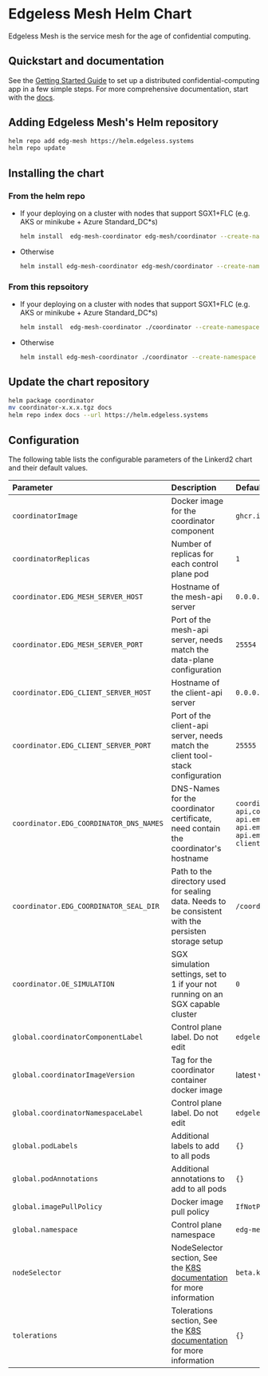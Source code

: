 # Edgeless Mesh Helm Chart

Edgeless Mesh is the service mesh for the age of confidential computing.

## Quickstart and documentation

See the [Getting Started Guide](TODO) to set up a distributed confidential-computing app in a few simple steps. 
For more comprehensive documentation, start with the [docs](TODO).

## Adding Edgeless Mesh's Helm repository

```bash
helm repo add edg-mesh https://helm.edgeless.systems
helm repo update
```

## Installing the chart

### From the helm repo

* If your deploying on a cluster with nodes that support SGX1+FLC (e.g. AKS or minikube + Azure Standard_DC*s)

    ```bash
    helm install  edg-mesh-coordinator edg-mesh/coordinator --create-namespace edg-mesh
    ```

* Otherwise

    ```bash
    helm install edg-mesh-coordinator edg-mesh/coordinator --create-namespace edg-mesh --set coordinator.resources=null --set coordinator.OE_SIMULATION=1 --set tolerations=null
    ```

### From this repsoitory

* If your deploying on a cluster with nodes that support SGX1+FLC (e.g. AKS or minikube + Azure Standard_DC*s)

    ```bash
    helm install  edg-mesh-coordinator ./coordinator --create-namespace edg-mesh
    ```

* Otherwise

    ```bash
    helm install edg-mesh-coordinator ./coordinator --create-namespace edg-mesh --set coordinator.resources=null --set coordinator.OE_SIMULATION=1 --set tolerations=null
    ```

## Update the chart repository

```bash
helm package coordinator
mv coordinator-x.x.x.tgz docs
helm repo index docs --url https://helm.edgeless.systems
```


## Configuration

The following table lists the configurable parameters of the Linkerd2 chart and
their default values.

| Parameter                                   | Description                                                                                                                                                                           | Default                              |
|:--------------------------------------------|:--------------------------------------------------------------------------------------------------------------------------------------------------------------------------------------|:-------------------------------------|
| `coordinatorImage`                           | Docker image for the coordinator component                                                                                                                          | `ghcr.io/edgelesssys/coordinator`       |
| `coordinatorReplicas`                        | Number of replicas for each control plane pod                                                                                                                                         | `1`                                  |                              |                             |
| `coordinator.EDG_MESH_SERVER_HOST`           | Hostname of the mesh-api server                                                                                                                                                       | `0.0.0.0` |
| `coordinator.EDG_MESH_SERVER_PORT`           | Port of the mesh-api server, needs match the data-plane configuration                                                                                                                 | `25554` |
| `coordinator.EDG_CLIENT_SERVER_HOST`         | Hostname of the client-api server                                                                                                                                                     | `0.0.0.0` |
| `coordinator.EDG_CLIENT_SERVER_PORT`         | Port of the client-api server, needs match the client tool-stack configuration                                                                                                        | `25555` |
| `coordinator.EDG_COORDINATOR_DNS_NAMES`      | DNS-Names for the coordinator certificate, need contain the coordinator's hostname                                                                                                    | `coordinator-mesh-api,coordinator-client-api,coordinator-mesh-api.emojivoto,coordinator-client-api.emojivoto,coordinator-mesh-api.emojivoto.svc.cluster.local,coordinator-client-api.emojivoto.svc.cluster.local` |
| `coordinator.EDG_COORDINATOR_SEAL_DIR`       | Path to the directory used for sealing data. Needs to be consistent with the persisten storage setup                                                                                  | `/coordinator/data/` |
| `coordinator.OE_SIMULATION`                  | SGX simulation settings, set to 1 if your not running on an SGX capable cluster                                                                                                        | `0` |
| `global.coordinatorComponentLabel`           | Control plane label. Do not edit                                                                                                                                                      | `edgeless.systems/control-plane-component` |
| `global.coordinatorImageVersion`             | Tag for the coordinator container docker image                                                                                                                                         | latest version                       |
| `global.coordinatorNamespaceLabel`           | Control plane label. Do not edit                                                                                                                                                      | `edgeless.systems/control-plane-ns`        |                                                                                                                                    |                                 |
| `global.podLabels`                          | Additional labels to add to all pods                                                                                                                                                  | `{}`                                 |
| `global.podAnnotations`                     | Additional annotations to add to all pods                                                                                                                                             | `{}`                                 |                    |
| `global.imagePullPolicy`                    | Docker image pull policy                                                                                                                                                              | `IfNotPresent`                       |                     |
| `global.namespace`                          | Control plane namespace                                                                                                                                                               | `edg-mesh`                            |
| `nodeSelector`                        | NodeSelector section, See the [K8S documentation](https://kubernetes.io/docs/concepts/configuration/assign-pod-node/#nodeselector) for more information                                   | `beta.kubernetes.io/os: linux`                                 |
| `tolerations`                        | Tolerations section, See the [K8S documentation](https://kubernetes.io/docs/concepts/scheduling-eviction/taint-and-toleration/) for more information                                   | `{}`                                 |
